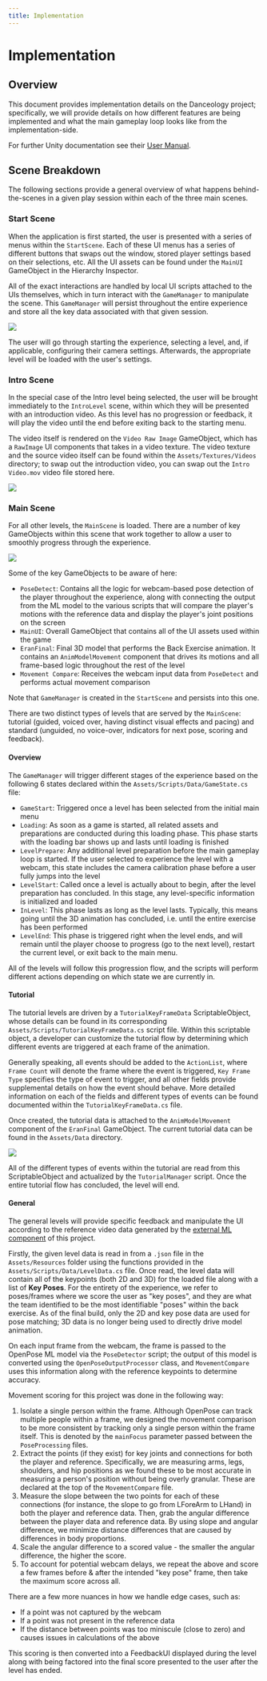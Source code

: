 ```yaml
---
title: Implementation
---
```


# Implementation
## Overview
This document provides implementation details on the Danceology project; specifically, we will provide details on how different features are being implemented and what the main gameplay loop looks like from the implementation-side.

For further Unity documentation see their [User Manual](https://docs.unity3d.com/Manual/UnityManual.html).

## Scene Breakdown
The following sections provide a general overview of what happens behind-the-scenes in a given play session within each of the three main scenes.

### Start Scene

When the application is first started, the user is presented with a series of menus within the `StartScene`. Each of these UI menus has a series of different buttons that swaps out the window, stored player settings based on their selections, etc. All the UI assets can be found under the `MainUI` GameObject in the Hierarchy Inspector.

All of the exact interactions are handled by local UI scripts attached to the UIs themselves, which in turn interact with the `GameManager` to manipulate the scene. This `GameManager` will persist throughout the entire experience and store all the key data associated with that given session.

![](img/startscene.png)

The user will go through starting the experience, selecting a level, and, if applicable, configuring their camera settings. Afterwards, the appropriate level will be loaded with the user's settings.

### Intro Scene

In the special case of the Intro level being selected, the user will be brought immediately to the `IntroLevel` scene, within which they will be presented with an introduction video. As this level has no progression or feedback, it will play the video until the end before exiting back to the starting menu.

The video itself is rendered on the `Video Raw Image` GameObject, which has a `RawImage` UI components that takes in a video texture. The video texture and the source video itself can be found within the `Assets/Textures/Videos` directory; to swap out the introduction video, you can swap out the `Intro Video.mov` video file stored here.  

![](img/introscene.png)

### Main Scene

For all other levels, the `MainScene` is loaded. There are a number of key GameObjects within this scene that work together to allow a user to smoothly progress through the experience.

![](img/mainscene.png)

Some of the key GameObjects to be aware of here:
- `PoseDetect`: Contains all the logic for webcam-based pose detection of the player throughout the experience, along with connecting the output from the ML model to the various scripts that will compare the player's motions with the reference data and display the player's joint positions on the screen
- `MainUI`: Overall GameObject that contains all of the UI assets used within the game
- `EranFinal`: Final 3D model that performs the Back Exercise animation. It contains an `AnimModelMovement` component that drives its motions and all frame-based logic throughout the rest of the level
- `Movement Compare`: Receives the webcam input data from `PoseDetect` and performs actual movement comparison

Note that `GameManager` is created in the `StartScene` and persists into this one.

There are two distinct types of levels that are served by the `MainScene`: tutorial (guided, voiced over, having distinct visual effects and pacing) and standard (unguided, no voice-over, indicators for next pose, scoring and feedback).

#### Overview

The `GameManager` will trigger different stages of the experience based on the following 6 states declared within the `Assets/Scripts/Data/GameState.cs` file:

- `GameStart`: Triggered once a level has been selected from the initial main menu
- `Loading`: As soon as a game is started, all related assets and preparations are conducted during this loading phase. This phase starts with the loading bar shows up and lasts until loading is finished
- `LevelPrepare`: Any additional level preparation before the main gameplay loop is started. If the user selected to experience the level with a webcam, this state includes the camera calibration phase before a user fully jumps into the level
- `LevelStart`: Called once a level is actually about to begin, after the level preparation has concluded. In this stage, any level-specific information is initialized and loaded
- `InLevel`: This phase lasts as long as the level lasts. Typically, this means going until the 3D animation has concluded, i.e. until the entire exercise has been performed
- `LevelEnd`: This phase is triggered right when the level ends, and will remain until the player choose to progress (go to the next level), restart the current level, or exit back to the main menu.

All of the levels will follow this progression flow, and the scripts will perform different actions depending on which state we are currently in.

#### Tutorial

The tutorial levels are driven by a `TutorialKeyFrameData` ScriptableObject, whose details can be found in its corresponding `Assets/Scripts/TutorialKeyFrameData.cs` script file. Within this scriptable object, a developer can customize the tutorial flow by determining which different events are triggered at each frame of the animation. 

Generally speaking, all events should be added to the `ActionList`, where `Frame Count` will denote the frame where the event is triggered, `Key Frame Type` specifies the type of event to trigger, and all other fields provide supplemental details on how the event should behave. More detailed information on each of the fields and different types of events can be found documented within the `TutorialKeyFrameData.cs` file.

Once created, the tutorial data is attached to the `AnimModelMovement` component of the `EranFinal` GameObject. The current tutorial data can be found in the `Assets/Data` directory.

![](img/tutorial_data.png)

All of the different types of events within the tutorial are read from this ScriptableObject and actualized by the `TutorialManager` script. Once the entire tutorial flow has concluded, the level will end.

#### General

The general levels will provide specific feedback and manipulate the UI according to the reference video data generated by the [external ML component](https://github.com/ETCDanceology/Danceology-ML) of this project. 

Firstly, the given level data is read in from a `.json` file in the `Assets/Resources` folder using the functions provided in the `Assets/Scripts/Data/LevelData.cs` file. Once read, the level data will contain all of the keypoints (both 2D and 3D) for the loaded file along with a list of **Key Poses**. For the entirety of the experience, we refer to poses/frames where we score the user as "key poses", and they are what the team identified to be the most identifiable "poses" within the back exercise. As of the final build, only the 2D and key pose data are used for pose matching; 3D data is no longer being used to directly drive model animation.

On each input frame from the webcam, the frame is passed to the OpenPose ML model via the `PoseDetector` script; the output of this model is converted using the `OpenPoseOutputProcessor` class, and `MovementCompare` uses this information along with the reference keypoints to determine accuracy.

Movement scoring for this project was done in the following way:

1. Isolate a single person within the frame. Although OpenPose can track multiple people within a frame, we designed the movement comparison to be more consistent by tracking only a single person within the frame itself. This is denoted by the `mainFocus` parameter passed between the `PoseProcessing` files.
2. Extract the points (if they exist) for key joints and connections for both the player and reference. Specifically, we are measuring arms, legs, shoulders, and hip positions as we found these to be most accurate in measuring a person's position without being overly granular. These are declared at the top of the `MovementCompare` file.
3. Measure the slope between the two points for each of these connections (for instance, the slope to go from LForeArm to LHand) in both the player and reference data. Then, grab the angular difference between the player data and reference data. By using slope and angular difference, we minimize distance differences that are caused by differences in body proportions.
4. Scale the angular difference to a scored value - the smaller the angular difference, the higher the score.
5. To account for potential webcam delays, we repeat the above and score a few frames before & after the intended "key pose" frame, then take the maximum score across all.

There are a few more nuances in how we handle edge cases, such as:
- If a point was not captured by the webcam
- If a point was not present in the reference data
- If the distance between points was too miniscule (close to zero) and causes issues in calculations of the above

This scoring is then converted into a FeedbackUI displayed during the level along with being factored into the final score presented to the user after the level has ended.
